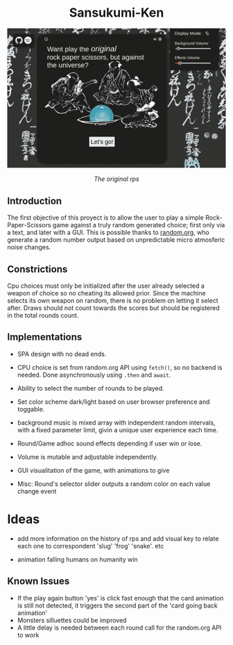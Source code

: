 
<div align="center"> 
<h1>Sansukumi-Ken</h1>
<img src="./assets/darklight.gif" width="750">
<p><em>The original rps</em></p>
</div>

## Introduction

The first objective of this proyect is to allow the user to play a simple
Rock-Paper-Scissors game against a truly random generated choice; first only via a text, and later with a GUI.
This is possible thanks to [random.org](https://www.random.org/), who generate a random number output based on unpredictable micro atmosferic noise changes.

## Constrictions
Cpu choices must only be initialized after the user already selected a weapon of choice
so no cheating its allowed prior. Since the machine selects its own weapon on random, there is no problem on letting it select after.
Draws should not count towards the scores but should be registered in the total rounds count.

## Implementations

- SPA design with no dead ends.

- CPU choice is set from random.org API using ```fetch()```, so no backend is needed. Done asynchronously using ```.then``` and ```await```.

- Ability to select the number of rounds to be played.

- Set color scheme dark/light based on user browser preference and toggable.

- background music is mixed array with independent random intervals, with a fixed parameter limit, givin a unique user experience each time.

- Round/Game adhoc sound effects depending if user win or lose.

- Volume is mutable and adjustable independently.

- GUI visualitation of the game, with animations to give 

- Misc: Round's selector slider outputs a random color on each value change event

# Ideas

- add more information on the history of rps and add visual key to relate each one to correspondent 'slug' 'frog' 'snake'. etc

- animation falling humans on humanity win


## Known Issues 

- If the play again button 'yes' is click fast enough that the card animation is still not detected, it triggers the second part of the 'card going back animation'
- Monsters silluettes could be improved
- A little delay is needed between each round call for the random.org API to work


